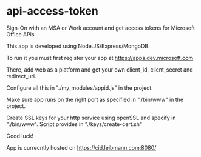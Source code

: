 # api-access-token
Sign-On with an MSA or Work account and get access tokens for Microsoft Office APIs

This app is developed using Node.JS/Express/MongoDB.

To run it you must first register your app at https://apps.dev.microsoft.com

There, add web as a platform and get your own client_id, client_secret and redirect_uri.

Configure all this in "./my_modules/appid.js" in the project.

Make sure app runs on the right port as specified in "./bin/www" in the project.

Create SSL keys for your http service using openSSL and specify in "./bin/www".
Script provides in "./keys/create-cert.sh"

Good luck!

App is currecntly hosted on https://cid.leibmann.com:8080/






